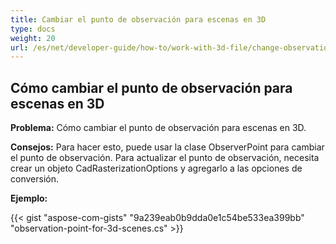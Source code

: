 ```yaml
---
title: Cambiar el punto de observación para escenas en 3D
type: docs
weight: 20
url: /es/net/developer-guide/how-to/work-with-3d-file/change-observation-point-for-3d-scenes/
---
```


## **Cómo cambiar el punto de observación para escenas en 3D**

**Problema:** Cómo cambiar el punto de observación para escenas en 3D.

**Consejos:** Para hacer esto, puede usar la clase ObserverPoint para cambiar el punto de observación. Para actualizar el punto de observación, necesita crear un objeto CadRasterizationOptions y agregarlo a las opciones de conversión.

**Ejemplo:**

{{< gist "aspose-com-gists" "9a239eab0b9dda0e1c54be533ea399bb" "observation-point-for-3d-scenes.cs" >}}
